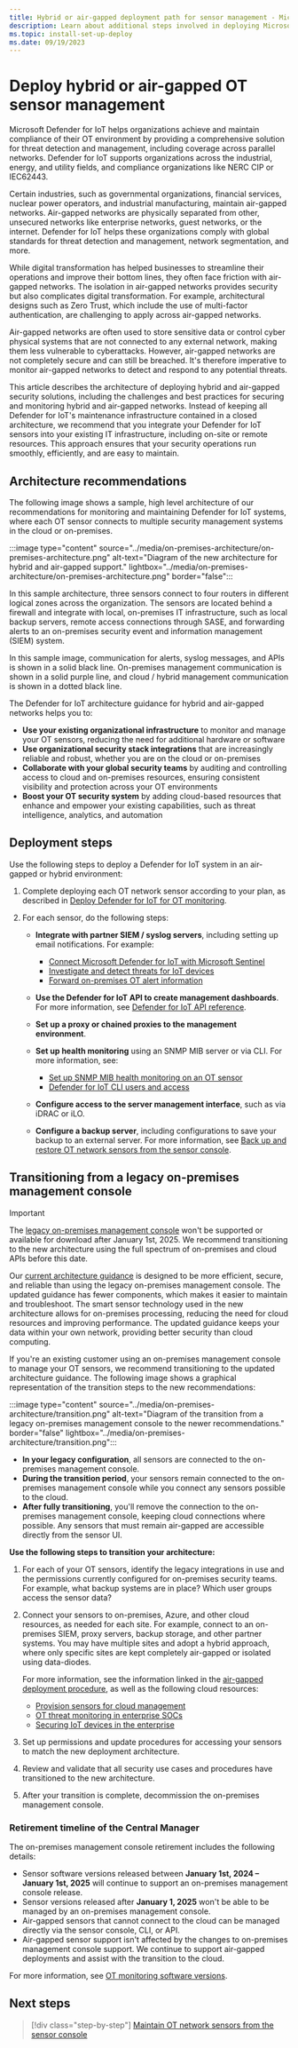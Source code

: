 ```yaml
---
title: Hybrid or air-gapped deployment path for sensor management - Microsoft Defender for IoT
description: Learn about additional steps involved in deploying Microsoft Defender for IoT in a hybrid or air-gapped environment.
ms.topic: install-set-up-deploy
ms.date: 09/19/2023
---
```


# Deploy hybrid or air-gapped OT sensor management

Microsoft Defender for IoT helps organizations achieve and maintain compliance of their OT environment by providing a comprehensive solution for threat detection and management, including coverage across parallel networks. Defender for IoT supports organizations across the industrial, energy, and utility fields, and compliance organizations like NERC CIP or IEC62443.

Certain industries, such as governmental organizations, financial services, nuclear power operators, and industrial manufacturing, maintain air-gapped networks. Air-gapped networks are physically separated from other, unsecured networks like enterprise networks, guest networks, or the internet. Defender for IoT helps these organizations comply with global standards for threat detection and management, network segmentation, and more.

While digital transformation has helped businesses to streamline their operations and improve their bottom lines, they often face friction with air-gapped networks. The isolation in air-gapped networks provides security but also complicates digital transformation. For example, architectural designs such as Zero Trust, which include the use of multi-factor authentication, are challenging to apply across air-gapped networks.

Air-gapped networks are often used to store sensitive data or control cyber physical systems that are not connected to any external network, making them less vulnerable to cyberattacks. However, air-gapped networks are not completely secure and can still be breached. It's therefore imperative to monitor air-gapped networks to detect and respond to any potential threats.

This article describes the architecture of deploying hybrid and air-gapped security solutions, including the challenges and best practices for securing and monitoring hybrid and air-gapped networks. Instead of keeping all Defender for IoT's maintenance infrastructure contained in a closed architecture, we recommend that you integrate your Defender for IoT sensors into your existing IT infrastructure, including on-site or remote resources. This approach ensures that your security operations run smoothly, efficiently, and are easy to maintain.

## Architecture recommendations

The following image shows a sample, high level architecture of our recommendations for monitoring and maintaining Defender for IoT systems, where each OT sensor connects to multiple security management systems in the cloud or on-premises.

:::image type="content" source="../media/on-premises-architecture/on-premises-architecture.png" alt-text="Diagram of the new architecture for hybrid and air-gapped support." lightbox="../media/on-premises-architecture/on-premises-architecture.png" border="false":::

In this sample architecture, three sensors connect to four routers in different logical zones across the organization. The sensors are located behind a firewall and integrate with local, on-premises IT infrastructure, such as local backup servers, remote access connections through SASE, and forwarding alerts to an on-premises security event and information management (SIEM) system.

In this sample image, communication for alerts, syslog messages, and APIs is shown in a solid black line. On-premises management communication is shown in a solid purple line, and cloud / hybrid management communication is shown in a dotted black line.

The Defender for IoT architecture guidance for hybrid and air-gapped networks helps you to:

- **Use your existing organizational infrastructure** to monitor and manage your OT sensors, reducing the need for additional hardware or software
- **Use organizational security stack integrations** that are increasingly reliable and robust, whether you are on the cloud or on-premises
- **Collaborate with your global security teams** by auditing and controlling access to cloud and on-premises resources, ensuring consistent visibility and protection across your OT environments
- **Boost your OT security system** by adding cloud-based resources that enhance and empower your existing capabilities, such as threat intelligence, analytics, and automation

## Deployment steps

Use the following steps to deploy a Defender for IoT system in an air-gapped or hybrid environment:

1. Complete deploying each OT network sensor according to your plan, as described in [Deploy Defender for IoT for OT monitoring](ot-deploy-path.md).

1. For each sensor, do the following steps:

    - **Integrate with partner SIEM / syslog servers**, including setting up email notifications. For example:

        - [Connect Microsoft Defender for IoT with Microsoft Sentinel](../iot-solution.md)
        - [Investigate and detect threats for IoT devices](../iot-advanced-threat-monitoring.md)
        - [Forward on-premises OT alert information](../how-to-forward-alert-information-to-partners.md)

    - **Use the Defender for IoT API to create management dashboards**. For more information, see [Defender for IoT API reference](../references-work-with-defender-for-iot-apis.md).

    - **Set up a proxy or chained proxies to the management environment**.

    - **Set up health monitoring** using an SNMP MIB server or via CLI. For more information, see:

        - [Set up SNMP MIB health monitoring on an OT sensor](../how-to-set-up-snmp-mib-monitoring.md)
        - [Defender for IoT CLI users and access](../references-work-with-defender-for-iot-cli-commands.md)

    - **Configure access to the server management interface**, such as via iDRAC or iLO.

    - **Configure a backup server**, including configurations to save your backup to an external server. For more information, see [Back up and restore OT network sensors from the sensor console](../back-up-restore-sensor.md).

## Transitioning from a legacy on-premises management console

> [!IMPORTANT]
> The [legacy on-premises management console](../legacy-central-management/legacy-air-gapped-deploy.md) won't be supported or available for download after January 1st, 2025. We recommend transitioning to the new architecture using the full spectrum of on-premises and cloud APIs before this date.
>

Our [current architecture guidance](#architecture-recommendations) is designed to be more efficient, secure, and reliable than using the legacy on-premises management console. The updated guidance has fewer components, which makes it easier to maintain and troubleshoot. The smart sensor technology used in the new architecture allows for on-premises processing, reducing the need for cloud resources and improving performance. The updated guidance keeps your data within your own network, providing better security than cloud computing.

If you're an existing customer using an on-premises management console to manage your OT sensors, we recommend transitioning to the updated architecture guidance. The following image shows a graphical representation of the transition steps to the new recommendations:

:::image type="content" source="../media/on-premises-architecture/transition.png" alt-text="Diagram of the transition from a legacy on-premises management console to the newer recommendations." border="false" lightbox="../media/on-premises-architecture/transition.png":::

- **In your legacy configuration**, all sensors are connected to the on-premises management console.
- **During the transition period**, your sensors remain connected to the on-premises management console while you connect any sensors possible to the cloud.
- **After fully transitioning**, you'll remove the connection to the on-premises management console, keeping cloud connections where possible. Any sensors that must remain air-gapped are accessible directly from the sensor UI.

**Use the following steps to transition your architecture:**

1. For each of your OT sensors, identify the legacy integrations in use and the permissions currently configured for on-premises security teams. For example, what backup systems are in place? Which user groups access the sensor data?

1. Connect your sensors to on-premises, Azure, and other cloud resources, as needed for each site. For example, connect to an on-premises SIEM, proxy servers, backup storage, and other partner systems. You may have multiple sites and adopt a hybrid approach, where only specific sites are kept completely air-gapped or isolated using data-diodes.

    For more information, see the information linked in the [air-gapped deployment procedure](#deployment-steps), as well as the following cloud resources:

    - [Provision sensors for cloud management](provision-cloud-management.md)
    - [OT threat monitoring in enterprise SOCs](../concept-sentinel-integration.md)
    - [Securing IoT devices in the enterprise](../concept-enterprise.md)

1. Set up permissions and update procedures for accessing your sensors to match the new deployment architecture.

1. Review and validate that all security use cases and procedures have transitioned to the new architecture.

1. After your transition is complete, decommission the on-premises management console.

### Retirement timeline of the Central Manager

The on-premises management console retirement includes the following details:

- Sensor software versions released between **January 1st, 2024 – January 1st, 2025** will continue to support an on-premises management console release.
- Sensor versions released after **January 1, 2025** won't be able to be managed by an on-premises management console.
- Air-gapped sensors that cannot connect to the cloud can be managed directly via the sensor console, CLI, or API.
- Air-gapped sensor support isn't affected by the changes to on-premises management console support. We continue to support air-gapped deployments and assist with the transition to the cloud.

For more information, see [OT monitoring software versions](../release-notes.md).

## Next steps

> [!div class="step-by-step"]
> [Maintain OT network sensors from the sensor console](../how-to-manage-individual-sensors.md)
